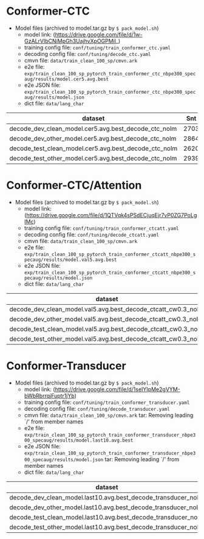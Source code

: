 # Conformer-CTC
  - Model files (archived to model.tar.gz by `$ pack_model.sh`)
    - model link: (https://drive.google.com/file/d/1w-GzALrVIbCNiMpGh3UajhvXpOGPMil_)
    - training config file: `conf/tuning/train_conformer_ctc.yaml`
    - decoding config file: `conf/tuning/decode_ctc.yaml`
    - cmvn file: `data/train_clean_100_sp/cmvn.ark`
    - e2e file: `exp/train_clean_100_sp_pytorch_train_conformer_ctc_nbpe300_specaug/results/model.cer5.avg.best`
    - e2e JSON file: `exp/train_clean_100_sp_pytorch_train_conformer_ctc_nbpe300_specaug/results/model.json`
    - dict file: `data/lang_char`

|dataset|Snt|Wrd|Corr|Sub|Del|Ins|Err|S.Err|
|---|---|---|---|---|---|---|---|---|
|decode_dev_clean_model.cer5.avg.best_decode_ctc_nolm|2703|54402|93.3|6.1|0.6|0.7|7.4|62.6|
|decode_dev_other_model.cer5.avg.best_decode_ctc_nolm|2864|50948|81.9|16.3|1.8|2.1|20.2|84.4|
|decode_test_clean_model.cer5.avg.best_decode_ctc_nolm|2620|52576|93.1|6.3|0.6|0.8|7.7|63.5|
|decode_test_other_model.cer5.avg.best_decode_ctc_nolm|2939|52343|81.3|16.5|2.1|2.0|20.6|85.2|

# Conformer-CTC/Attention
  - Model files (archived to model.tar.gz by `$ pack_model.sh`)
    - model link: (https://drive.google.com/file/d/1QTVqk4sPSdECjuqEjr7vP0ZG7PoLgIMc)
    - training config file: `conf/tuning/train_conformer_ctcatt.yaml`
    - decoding config file: `conf/tuning/decode_ctcatt.yaml`
    - cmvn file: `data/train_clean_100_sp/cmvn.ark`
    - e2e file: `exp/train_clean_100_sp_pytorch_train_conformer_ctcatt_nbpe300_specaug/results/model.val5.avg.best`
    - e2e JSON file: `exp/train_clean_100_sp_pytorch_train_conformer_ctcatt_nbpe300_specaug/results/model.json`
    - dict file: `data/lang_char`

|dataset|Snt|Wrd|Corr|Sub|Del|Ins|Err|S.Err|
|---|---|---|---|---|---|---|---|---|
|decode_dev_clean_model.val5.avg.best_decode_ctcatt_cw0.3_nolm|2703|54402|93.7|5.3|1.0|0.9|7.2|56.9|
|decode_dev_other_model.val5.avg.best_decode_ctcatt_cw0.3_nolm|2864|50948|83.5|14.6|1.9|2.0|18.5|81.5|
|decode_test_clean_model.val5.avg.best_decode_ctcatt_cw0.3_nolm|2620|52576|93.4|5.5|1.1|0.7|7.3|57.7|
|decode_test_other_model.val5.avg.best_decode_ctcatt_cw0.3_nolm|2939|52343|82.7|15.0|2.2|2.1|19.3|81.8|

# Conformer-Transducer
  - Model files (archived to model.tar.gz by `$ pack_model.sh`)
    - model link: (https://drive.google.com/file/d/1seIYIpMe2gVYM-bWbRbrrqjFuptr1jYb)
    - training config file: `conf/tuning/train_conformer_transducer.yaml`
    - decoding config file: `conf/tuning/decode_transducer.yaml`
    - cmvn file: `data/train_clean_100_sp/cmvn.ark`
tar: Removing leading `/' from member names
    - e2e file: `exp/train_clean_100_sp_pytorch_train_conformer_transducer_nbpe300_specaug/results/model.last10.avg.best`
    - e2e JSON file: `exp/train_clean_100_sp_pytorch_train_conformer_transducer_nbpe300_specaug/results/model.json`
tar: Removing leading `/' from member names
    - dict file: `data/lang_char`

|dataset|Snt|Wrd|Corr|Sub|Del|Ins|Err|S.Err|
|---|---|---|---|---|---|---|---|---|
|decode_dev_clean_model.last10.avg.best_decode_transducer_nolm|2703|54402|93.4|5.9|0.7|0.7|7.3|61.6|
|decode_dev_other_model.last10.avg.best_decode_transducer_nolm|2864|50948|82.1|15.6|2.3|1.9|19.9|84.0|
|decode_test_clean_model.last10.avg.best_decode_transducer_nolm|2620|52576|93.0|6.1|0.9|0.8|7.8|63.6|
|decode_test_other_model.last10.avg.best_decode_transducer_nolm|2939|52343|82.1|15.4|2.5|1.8|19.8|84.8|
